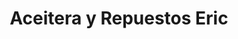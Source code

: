 ---
title: "Aceitera y Repuestos Eric"
url: /san-miguel-petapa/aceitera-y-repuestos-eric/
shop: Autoteile
---